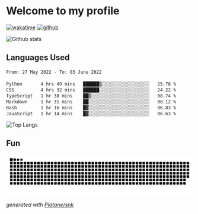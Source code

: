 # Welcome to my profile

[![wakatime](https://wakatime.com/badge/user/82c377cd-a54c-404c-b7df-177b313ca539.svg)](https://wakatime.com/@82c377cd-a54c-404c-b7df-177b313ca539)
[![github](https://img.shields.io/github/followers/xinthose?logo=github&style=plastic)](https://github.com/alanhamlett?tab=followers)

![Github stats](https://github-readme-stats.vercel.app/api?username=xinthose&show_icons=true&theme=radical&count_private=true)

## Languages Used

<!--START_SECTION:waka-->

```text
From: 27 May 2022 - To: 03 June 2022

Python       4 hrs 49 mins   ██████▒░░░░░░░░░░░░░░░░░░   25.78 %
CSS          4 hrs 32 mins   ██████░░░░░░░░░░░░░░░░░░░   24.22 %
TypeScript   1 hr 38 mins    ██▒░░░░░░░░░░░░░░░░░░░░░░   08.74 %
Markdown     1 hr 31 mins    ██░░░░░░░░░░░░░░░░░░░░░░░   08.12 %
Bash         1 hr 16 mins    █▓░░░░░░░░░░░░░░░░░░░░░░░   06.83 %
JavaScript   1 hr 14 mins    █▓░░░░░░░░░░░░░░░░░░░░░░░   06.63 %
```

<!--END_SECTION:waka-->

![Top Langs](https://github-readme-stats.vercel.app/api/top-langs/?username=xinthose)

## Fun
![github contribution grid snake animation](https://raw.githubusercontent.com/xinthose/xinthose/output/github-contribution-grid-snake.svg)

_generated with [Platane/snk](https://github.com/Platane/snk)_
